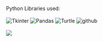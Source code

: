 Python Libraries used:
<br/>
<br/>
![Tkinter](https://img.shields.io/badge/Tkinter-8.6.12-blue?style=plastic&logo=tkinter&logoColor=white)
![Pandas](https://img.shields.io/badge/Pandas-1.5.0-yellow?style=plastic&logo=pandas&logoColor=white)
![Turtle](https://img.shields.io/badge/Turtle-3.10.4-green?style=plastic&logo=turtle&logoColor=white)
![github](https://img.shields.io/badge/build-passed-green?style=plastic&logo=github&logoColor=white)
<br>
<br/>
 ![](https://github.com/Logahn/100-Days/blob/main/Magoosh%20Flashcard%20App/apprun.gif?raw=true)

 
